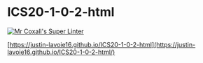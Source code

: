 # ICS20-1-0-2-html

[![Mr Coxall's Super Linter](https://github.com/Justin-Lavoie16/ICS2O-Unit-1-0-2-html/workflows/Mr%20Coxall's%20Super%20Linter/badge.svg)](https://github.com/Justin-Lavoie16/ICS2O-Unit-1-0-2-hmtl/actions/)

[https://justin-lavoie16.github.io/ICS20-1-0-2-html](https://justin-lavoie16.github.io/ICS20-1-0-2-html/)
